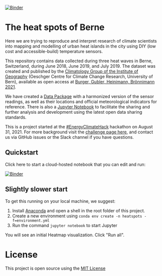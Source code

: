 [![Binder](https://mybinder.org/badge_logo.svg)](https://mybinder.org/v2/gh/matthme/heat-spots-berne/HEAD?filepath=Heatmap.ipynb)

# The heat spots of Berne

Here we are trying to reproduce and interpret research of climate scientists into mapping and modelling of urban heat islands in the city using DIY (low cost and accessible-build) temperature sensors.

This repository contains data collected during three heat waves in Berne, Switzerland, during June 2018, June 2019, and July 2019. The dataset was created and published by the [Climatology Group of the Institute of Geography](https://www.geography.unibe.ch/research/climatology_group/research_projects/urban_climate_bern/index_eng.html) (Oeschger Centre for Climate Change Research, University of Bern), available as open access at [Burger, Gubler, Heinimann, Brönnimann 2021](https://www.sciencedirect.com/science/article/pii/S2212095521001152?via%3Dihub#s0160). 

We have created a [Data Package](https://frictionlessdata.io) with a harmonized version of the sensor readings, as well as their locations and official meteorological indicators for reference. There is also a [Jupyter Notebook](https://jupyter.org) to facilitate the sharing and further analysis and development using the latest open data sharing standards.

This is a project started at the [#EnergyClimateHack](https://hack.opendata.ch/project/762) hackathon on August 31, 2021. For more background visit the [challenge page here](https://hack.opendata.ch/project/674), and contact us via GitHub issues or the Slack channel if you have questions.

## Quickstart

Click here to start a cloud-hosted notebook that you can edit and run:

[![Binder](https://mybinder.org/badge_logo.svg)](https://mybinder.org/v2/gh/matthme/heat-spots-berne/HEAD?filepath=Heatmap.ipynb)

## Slightly slower start

To get this running on your local machine, we suggest:

1. Install [Anaconda](https://anaconda.org/) and open a shell in the root folder of this project.
2. Create a new environment using `conda env create -n heatspots -f=environment.yml`
3. Run the command `jupyter notebook` to start Jupyter

You will see an initial Heatmap visualization. Click "Run all".

# License

This project is open source using the [MIT License](LICENSE)